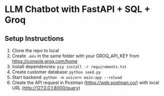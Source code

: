 # LLM Chatbot with FastAPI + SQL + Groq

## Setup Instructions

1. Clone the repo to local
2. Create `.env` in the same folder with your GROQ_API_KEY from https://console.groq.com/home
3. Install dependencies: `pip install -r requirements.txt`
4. Create customer database: `python seed.py`
5. Start backend: `python -m uvicorn main:app --reload`
6. Create the API request in Postman (https://web.postman.co/) with local URL (http://127.0.0.1:8000/query)

